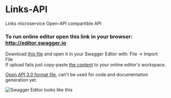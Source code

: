 # Links-API
Links microservice Open-API compartible API 

### To run online editor open this link in your browser: http://editor.swagger.io



Download <a href=https://github.com/Benkoff/Links-API/blob/master/APIfiles/swagger.yaml> this file</a> and open it in your Swagger Editor with: File -> Import File </br>
If upload fails just copy-paste <a href=https://github.com/Benkoff/Links-API/blob/master/APIfiles/swagger.yaml>the content</a> to your online editor's workspace.

<a href=https://github.com/Benkoff/Links-API/blob/master/APIfiles/openapi.yaml>Open API 3.0 format file</a>, can't be used for code and documentation generation yet.

![Swagger Editor looks like this](https://user-images.githubusercontent.com/10642971/34452505-bc71ff3e-ed49-11e7-9ab5-166fd38e0a87.png)
